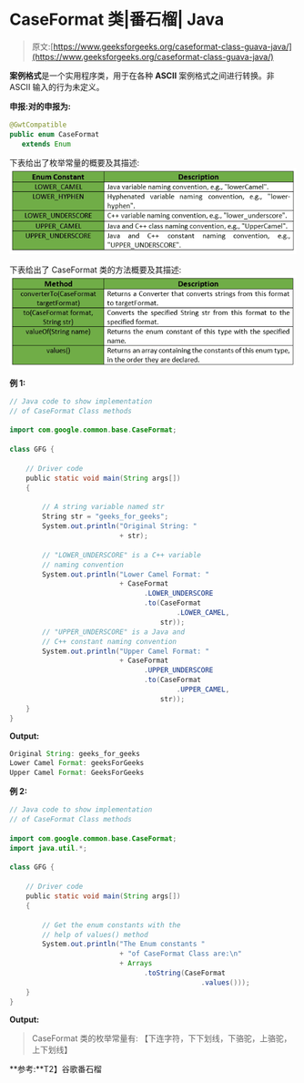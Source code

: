# CaseFormat 类|番石榴| Java

> 原文:[https://www.geeksforgeeks.org/caseformat-class-guava-java/](https://www.geeksforgeeks.org/caseformat-class-guava-java/)

**案例格式**是一个实用程序类，用于在各种 **ASCII** 案例格式之间进行转换。非 ASCII 输入的行为未定义。

**申报:**对**的申报为:**

```java
@GwtCompatible
public enum CaseFormat
   extends Enum

```

下表给出了枚举常量的概要及其描述:
![](img/0d3d124226f4a71cd6f65c204bc65b46.png)

下表给出了 CaseFormat 类的方法概要及其描述:
![](img/a2346bcd9af9206688de3335a23b9299.png)

**例 1:**

```java
// Java code to show implementation
// of CaseFormat Class methods

import com.google.common.base.CaseFormat;

class GFG {

    // Driver code
    public static void main(String args[])
    {

        // A string variable named str
        String str = "geeks_for_geeks";
        System.out.println("Original String: "
                           + str);

        // "LOWER_UNDERSCORE" is a C++ variable
        // naming convention
        System.out.println("Lower Camel Format: "
                           + CaseFormat
                                 .LOWER_UNDERSCORE
                                 .to(CaseFormat
                                         .LOWER_CAMEL,
                                     str));
        // "UPPER_UNDERSCORE" is a Java and
        // C++ constant naming convention
        System.out.println("Upper Camel Format: "
                           + CaseFormat
                                 .UPPER_UNDERSCORE
                                 .to(CaseFormat
                                         .UPPER_CAMEL,
                                     str));
    }
}
```

**Output:**

```java
Original String: geeks_for_geeks
Lower Camel Format: geeksForGeeks
Upper Camel Format: GeeksForGeeks

```

**例 2:**

```java
// Java code to show implementation
// of CaseFormat Class methods

import com.google.common.base.CaseFormat;
import java.util.*;

class GFG {

    // Driver code
    public static void main(String args[])
    {

        // Get the enum constants with the
        // help of values() method
        System.out.println("The Enum constants "
                           + "of CaseFormat Class are:\n"
                           + Arrays
                                 .toString(CaseFormat
                                               .values()));
    }
}
```

**Output:**

> CaseFormat 类的枚举常量有:
> 【下连字符，下下划线，下骆驼，上骆驼，上下划线】

**参考:**T2】谷歌番石榴